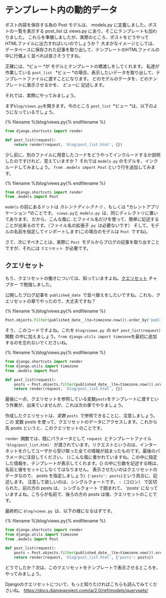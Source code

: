 # テンプレート内の動的データ

ポスト内容を保存する為の Post モデルは、 models.py に定義しました。ポストの一覧を表示する post_list は views.py にあり、そこにテンプレートも加わりました。 これらを準備しましたが、実際のところ、ポストをどうやってHTMLファイルに出力すればいいのでしょうか？ 大まかなイメージとしては、データベースに保存された記事を取り出して、テンプレートのHTMLファイルの中に行儀よく並べれば良さそうですね。

正確には、*ビュー *が モデルとテンプレートの橋渡しをしてくれます。 私達が作業している `post_list ` *ビュー *の場合、表示したいデータを取り出して、テンプレートファイルに渡すことになります。 どのモデルのデータを、どのテンプレートに表示させるかを、 *ビュー*に 記述します。

それでは、実際にやってみましょう。

まず` blog/views.py `を開きます。今のところ `post_list `*ビュー *は、以下のようになっているでしょう。

{% filename %}blog/views.py{% endfilename %}

```python
from django.shortcuts import render

def post_list(request):
    return render(request, 'blog/post_list.html', {})
```

少し前に、別のファイルに用意したコードをどうやってインクルードするか説明したのですけれど、覚えていますか？ それでは `models.py` のモデルを、インクルードしてみましょう。 `from .models import Post` という行を追加してみます。

{% filename %}blog/views.py{% endfilename %}

```python
from django.shortcuts import render
from .models import Post
```

`models` の前にあるドットは *カレントディレクトリ* 、もしくは *カレントアプリケーション *のことです。 ` views.py `と `models.py `は、同じディレクトリに置いてあります。 だから、こんな風に`.`とファイル名だけを使って、簡単に記述することが出来るのです。（ファイル名の拡張子`.py `は必要ないです） そして、モデルの名前を指定してインポートします(この場合のモデルは `Post `ですね)。

さて、次にすべきことは、実際に `Post `モデルからブログの記事を取り出すことですが、それには `クエリセット `が必要です。

## クエリセット

もう、クエリセットの働きについては、知っていますよね。[クエリセット](../django_orm/README.md) チャプター で勉強しました。

公開したブログ記事を `published_date `で並べ替えをしたいですね。これも、クエリセットの章でやったので、大丈夫ですね？

{% filename %}blog/views.py{% endfilename %}

```python
Post.objects.filter(published_date__lte=timezone.now()).order_by('published_date')
```

そう、このコードですよね。これを `blog/views.py `の `def post_list(request)`関数 の中に加えましょう。`from django.utils import timezone`を最初に追加するのを忘れないでくださいね。

{% filename %}blog/views.py{% endfilename %}

```python
from django.shortcuts import render
from django.utils import timezone
from .models import Post

def post_list(request):
    posts = Post.objects.filter(published_date__lte=timezone.now()).order_by('published_date')
    return render(request, 'blog/post_list.html', {})
```

最後に一点、クエリセットを参照している変数` posts `をテンプレートに渡すという作業が、出来ていませんが、これは次の章でやりましょう。

作成したクエリセットは、*変数* `posts `で参照できることに、注意しましょう。この 変数 posts を使って、クエリセットのデータにアクセスします。これから先 posts というと、このクエリセットのことです。

`render `関数では、既にパラメータとして `request `とテンプレートファイル `'blog/post_list.html' `が渡されています。リクエストというのは、インターネットを介してユーザから受け取った全ての情報が詰まったものです。最後のパラメータに注目してください。 ` {} `こんな風に書かれていますね。この中に指定した情報を、テンプレートが表示してくれます。{} の中に引数を記述する時は、名前と値をセットにしなくてはなりません。 表示させたいのはクエリセットのデータなので、 posts を指定しましょう). `{'posts': posts}`という具合に、記述します。 注意して欲しいのは、シングルクォートです。 `:`（コロン） で区切られた、前の方の posts は、 シングルクォート で囲まれて、 'posts' になっていますよね。こちらが名前で、後ろの方の posts は値、クエリセットのことです。

最終的に `blog/views.py `は、以下の様になるはずです。

{% filename %}blog/views.py{% endfilename %}

```python
from django.shortcuts import render
from django.utils import timezone
from .models import Post

def post_list(request):
    posts = Post.objects.filter(published_date__lte=timezone.now()).order_by('published_date')
    return render(request, 'blog/post_list.html', {'posts': posts})
```

どうでしたか？次は、このクエリセットをテンプレートで表示させるところを、やってみましょう。

Djangoのクエリセットについて、もっと知りたければこちらも読んでみてくださいね。 https://docs.djangoproject.com/ja/2.0/ref/models/querysets/